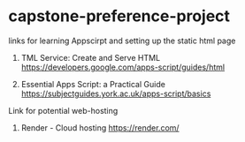 # capstone-preference-project


links for learning Appscirpt and setting up the static html page
1. TML Service: Create and Serve HTML
    https://developers.google.com/apps-script/guides/html

2. Essential Apps Script: a Practical Guide
    https://subjectguides.york.ac.uk/apps-script/basics


Link for potential web-hosting
1. Render - Cloud hosting
   https://render.com/
